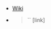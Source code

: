 ## 
- [Wiki](https://en.wikipedia.org/wiki/Sudetendeutsches_Freikorps#Undeclared_German%E2%80%93Czechoslovak_War)
- > `` [link]
    